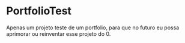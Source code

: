 # PortfolioTest

Apenas um projeto teste de um portfolio, para que no futuro eu possa aprimorar ou reinventar esse projeto do 0.